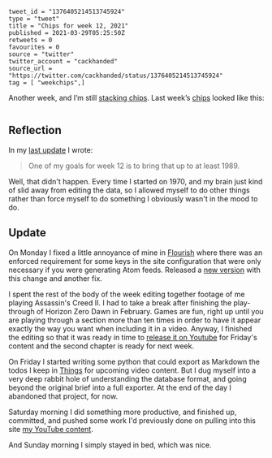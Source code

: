 ```
tweet_id = "1376405214513745924"
type = "tweet"
title = "Chips for week 12, 2021"
published = 2021-03-29T05:25:50Z
retweets = 0
favourites = 0
source = "twitter"
twitter_account = "cackhanded"
source_url = "https://twitter.com/cackhanded/status/1376405214513745924"
tag = [ "weekchips",]
```

Another week, and I’m still
[stacking chips](/2020/06/19/my-week-in-poker-chips).
Last week’s [chips](/2020/08/22/my-weekchips-markers) looked like this:

<p class='image'><img src='http://mnf.m17s.net/2021/03/29/Exn5PW1XEAEWYxr.jpg' alt=''></p>

## Reflection

In my [last update](/2021/03/22/my-weekchips-for-week-11-2021) I wrote:
> One of my goals for week 12 is to bring that up to at least 1989.

Well, that didn't happen. Every time I started on 1970, and my brain just kind
of slid away from editing the data, so I allowed myself to do other things
rather than force myself to do something I obviously wasn't in the mood to do.

## Update

On Monday I fixed a little annoyance of mine in [Flourish][fl] where there was
an enforced requirement for some keys in the site configuration that were only
necessary if you were generating Atom feeds. Released a [new version][v094]
with this change and another fix.

I spent the rest of the body of the week editing together footage of me
playing Assassin's Creed II. I had to take a break after finishing the
play-through of Horizon Zero Dawn in February. Games are fun, right up until
you are playing through a section more than ten times in order to have it
appear exactly the way you want when including it in a video. Anyway, I
finished the editing so that it was ready in time to 
[release it on Youtube][ch1] for Friday's content and the second chapter
is ready for next week.

On Friday I started writing some python that could export as Markdown the
todos I keep in [Things][cct] for upcoming video content. But I dug myself
into a very deep rabbit hole of understanding the database format, and going
beyond the original brief into a full exporter. At the end of the day I
abandoned that project, for now.

Saturday morning I did something more productive, and finished up, committed,
and pushed some work I'd previously done on pulling into this site 
[my YouTube content][yt].

And Sunday morning I simply stayed in bed, which was nice.


[fl]: https://github.com/norm/flourish/
[v094]: https://github.com/norm/flourish/releases/tag/v0.9.4
[ch1]: /2021/03/26/assassins-creed-ii-chapter-1-famiglia-auditore
[cct]: https://culturedcode.com/things/
[yt]: https://github.com/norm/marknormanfrancis.com/pull/68
